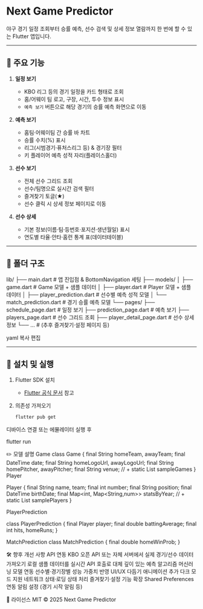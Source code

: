 # Next Game Predictor

야구 경기 일정 조회부터 승률 예측, 선수 검색 및 상세 정보 열람까지 한 번에 할 수 있는 Flutter 앱입니다.

---

## 🔖 주요 기능

1. **일정 보기**
    - KBO 리그 등의 경기 일정을 카드 형태로 조회
    - 홈/어웨이 팀 로고, 구장, 시간, 투수 정보 표시
    - `예측 보기` 버튼으로 해당 경기의 승률 예측 화면으로 이동

2. **예측 보기**
    - 홈팀·어웨이팀 간 승률 바 차트
    - 승률 수치(%) 표시
    - 리그(시범경기·퓨처스리그 등) & 경기장 필터
    - 키 플레이어 예측 성적 자리(플레이스홀더)

3. **선수 보기**
    - 전체 선수 그리드 조회
    - 선수/팀명으로 실시간 검색 필터
    - 즐겨찾기 토글(★)
    - 선수 클릭 시 상세 정보 페이지로 이동

4. **선수 상세**
    - 기본 정보(이름·팀·등번호·포지션·생년월일) 표시
    - 연도별 타율·안타·홈런 통계 표(데이터테이블)

---

## 📂 폴더 구조

lib/
├── main.dart # 앱 진입점 & BottomNavigation 세팅
├── models/
│ ├── game.dart # Game 모델 + 샘플 데이터
│ ├── player.dart # Player 모델 + 샘플 데이터
│ ├── player_prediction.dart # 선수별 예측 성적 모델
│ └── match_prediction.dart # 경기 승률 예측 모델
└── pages/
├── schedule_page.dart # 일정 보기
├── prediction_page.dart # 예측 보기
├── players_page.dart # 선수 그리드 조회
├── player_detail_page.dart # 선수 상세 정보
└── … # (추후 즐겨찾기·설정 페이지 등)

yaml
복사
편집

---

## 🚀 설치 및 실행

1. Flutter SDK 설치
    - [Flutter 공식 문서](https://flutter.dev) 참고

2. 의존성 가져오기
   ```bash
   flutter pub get
디바이스 연결 또는 에뮬레이터 실행 후

flutter run

✏️ 모델 설명
Game
class Game {
final String homeTeam, awayTeam;
final DateTime date;
final String homeLogoUrl, awayLogoUrl;
final String homePitcher, awayPitcher;
final String venue;
// + static List<Game> sampleGames
}
Player


Player {
final String name, team;
final int number;
final String position;
final DateTime birthDate;
final Map<int, Map<String,num>> statsByYear;
// + static List<Player> samplePlayers
}

PlayerPrediction

class PlayerPrediction {
final Player player;
final double battingAverage;
final int hits, homeRuns;
}

MatchPrediction
class MatchPrediction {
final double homeWinProb;
}


🛠️ 향후 개선 사항
API 연동
KBO 오픈 API 또는 자체 서버에서 실제 경기/선수 데이터 가져오기
로컬 샘플 데이터를 실시간 API 호출로 대체
깊이 있는 예측 알고리즘
머신러닝 모델 연동
선수별·경기장별 성능 가중치 반영
UI/UX 다듬기
애니메이션 추가
다크 모드 지원
네트워크 상태·로딩 상태 처리
즐겨찾기·설정 기능 확장
Shared Preferences 연동
알림 설정 (경기 시작 알림 등)

📄 라이선스
MIT © 2025 Next Game Predictor